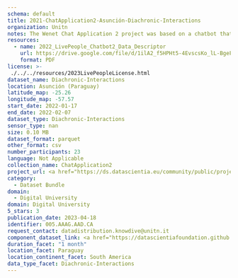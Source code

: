 ```yaml
---
schema: default
title: 2021-ChatApplication2-Asunción-Diachronic-Interactions
organization: Unitn
notes: The Wenet Chat Application 2 project was based on a chatbot that interacted with university students in Italy, Denmark, Paraguay, the United Kingdom, and Mongolia. It was conducted from December 2021 till early 2022 to verify the diversity among students based on social practices. This project builds on the Wenet Chat Application Pilot I project. It was a European Union WeNet Horizon 2020-funded project with the overall goal of developing a diversity-aware, machine-mediated paradigm for social interactions. Data was collected with a Telegram Chatbot called Ask4help and the i-Log Application. Some of the data collected included the respondent's career information (department, study course, study year,) and demographics (age, gender). Questions were sent on the Telegram App and user answers were recorded, the i-Log App recorded sensor data (such as location, accelerometer) from the user device. This data was collected in three phases, the first phase entailed interacting with the Telegram Chatbot, and sensor data was also collected during this phase. The second phase involved respondents answering a questionnaire, and in the third phase, they participated in a focus group to provide feedback.
resources:
  - name: 2022_LivePeople_Chatbot2_Data_Descriptor
    url: https://drive.google.com/file/d/1ilA2_f5HPHt5-4EvscsKo_lL-BgeFoF9/view?usp=sharing
    format: PDF
license: >-
 ./../../resources/2023LivePeopleLicense.html
dataset_name: Diachronic-Interactions
location: Asunción (Paraguay)
latitude_map: -25.26
longitude_map: -57.57
start_date: 2022-01-17
end_date: 2022-02-07
dataset_type: Diachronic-Interactions
sensor_type: nan
size: 0.10 MB
dataset_format: parquet
other_format: csv
number_participants: 23
language: Not Applicable
collection_name: ChatApplication2
project_url: <a href="https://ds.datascientia.eu/community/public/projects/46939d63-b717-474c-9aa6-51773556248f">https://ds.datascientia.eu/community/public/projects/46939d63-b717-474c-9aa6-51773556248f</a>
category: 
  - Dataset Bundle
domain: 
  - Digital University
domain: Digital University
5_stars: 3
publication_date: 2023-04-18
identifier: 005.AAAG.AAD.CA
request_contact: datadistribution.knowdive@unitn.it
component_dataset_link: <a href="https://datascientiafoundation.github.io/LivePeople/datasets/2021-CH2-Asunci%C3%B3n-Chat/">2021-CH2-Asunci%C3%B3n-Chat</a>
duration_facet: "1 month"
location_facet: Paraguay
location_continent_facet: South America
data_type_facet: Diachronic-Interactions
---
```

